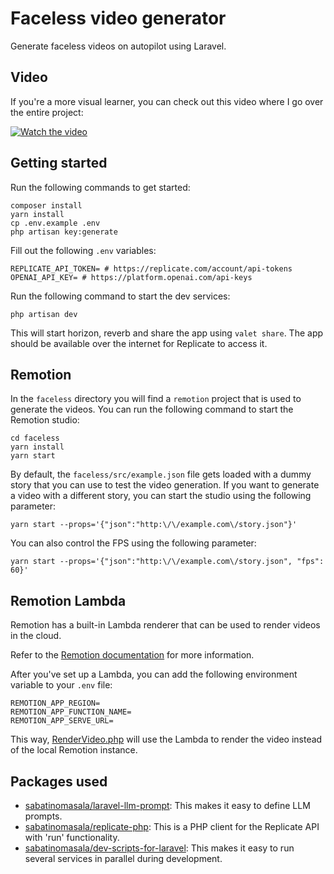 # Faceless video generator

Generate faceless videos on autopilot using Laravel.

## Video

If you're a more visual learner, you can check out this video where I go over the entire project:

[![Watch the video](https://i3.ytimg.com/vi/NiR15GyiMOA/maxresdefault.jpg)](https://youtu.be/NiR15GyiMOA)

## Getting started

Run the following commands to get started:

```
composer install
yarn install
cp .env.example .env
php artisan key:generate
```

Fill out the following `.env` variables:
```
REPLICATE_API_TOKEN= # https://replicate.com/account/api-tokens
OPENAI_API_KEY= # https://platform.openai.com/api-keys
```

Run the following command to start the dev services:
```
php artisan dev
```

This will start horizon, reverb and share the app using `valet share`.
The app should be available over the internet for Replicate to access it.

## Remotion

In the `faceless` directory you will find a `remotion` project that is used to generate the videos.
You can run the following command to start the Remotion studio:

```
cd faceless
yarn install
yarn start
```

By default, the `faceless/src/example.json` file gets loaded with a dummy story that you can use to test the video generation.
If you want to generate a video with a different story, you can start the studio using the following parameter:
```
yarn start --props='{"json":"http:\/\/example.com\/story.json"}'
```
You can also control the FPS using the following parameter:

```
yarn start --props='{"json":"http:\/\/example.com\/story.json", "fps": 60}'
```

## Remotion Lambda

Remotion has a built-in Lambda renderer that can be used to render videos in the cloud.

Refer to the [Remotion documentation](https://www.remotion.dev/docs/lambda) for more information.

After you've set up a Lambda, you can add the following environment variable to your `.env` file:
```
REMOTION_APP_REGION=
REMOTION_APP_FUNCTION_NAME=
REMOTION_APP_SERVE_URL=
```

This way, [RenderVideo.php](https://github.com/SabatinoMasala/faceless-laravel-example/blob/fd82dd76df8d6157c1d13070e28450316a4f14e3/app/Jobs/RenderVideo.php#L42) will use the Lambda to render the video instead of the local Remotion instance.

## Packages used

- [sabatinomasala/laravel-llm-prompt](https://github.com/SabatinoMasala/laravel-llm-prompt/): This makes it easy to define LLM prompts.
- [sabatinomasala/replicate-php](https://github.com/SabatinoMasala/replicate-php): This is a PHP client for the Replicate API with 'run' functionality.
- [sabatinomasala/dev-scripts-for-laravel](https://github.com/SabatinoMasala/dev-scripts-for-laravel): This makes it easy to run several services in parallel during development.
